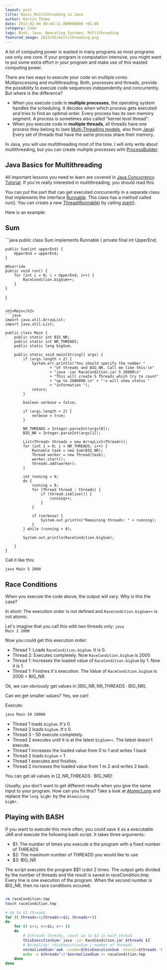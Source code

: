 ```yaml
---
layout: post
title: Basic Multithreading in Java
author: Martin Thoma
date: 2013-02-04 00:44:11.000000000 +01:00
category: Code
tags: Bash, Java, Operating Systems, Multithreading
featured_image: 2013/02/multithreading.png
---
```

A lot of computing power is wasted in many programs as most programs use only one core. If your program is computation intensive, you might want to put some extra effort in your program and make use of this wasted computing power.

There are two ways to execute your code on multiple cores: Multiprocessing and multithreading. Both, processes and threads, provide the possibility to execute code sequences independently and concurrently. But where is the difference? 
<ul>
  <li>When you execute code in <strong>multiple processes</strong>, the operating system handles the scheduling. It decides when which process gets executed and tries to find an optimal order. Every process has its own memory segment. A process is sometimes also called "kernel level thread".</li>
  <li>When you execute code in <strong>multiple threads</strong>, all threads have one process they belong to (see <a href="http://eliezerciriaco.blogspot.de/2009/07/multi-threading-models.html">Multi-Threading models</a>, also from <a href="http://docs.oracle.com/cd/E19455-01/806-3461/6jck06gqk/index.html">Java</a>). Every set of threads that have the same process share their memory.</li>
</ul>

In Java, you will use multithreading most of the time. I will only write about multithreading, but you can create multiple processes wiht <a href="http://docs.oracle.com/javase/7/docs/api/java/lang/ProcessBuilder.html">ProcessBuilder</a>.

<h2>Java Basics for Multithreading</h2>
All important lessons you need to learn are covered in <a href="http://docs.oracle.com/javase/tutorial/essential/concurrency/">Java Concurrency Tutorial</a>. If you're really interested in multithreading, you should read this.

You can put the part that can get executed concurrently in a separate class that implements the interface <a href="http://docs.oracle.com/javase/7/docs/api/java/lang/Runnable.html">Runnable</a>. This class has a method called run(). You can create a new <a href="http://docs.oracle.com/javase/7/docs/api/java/lang/Thread.html#Thread(java.lang.Runnable)">Thread(Runnable)</a> by calling <a href="http://docs.oracle.com/javase/7/docs/api/java/lang/Thread.html#start()">start()</a>.

Here is an example:

<h2>Sum</h2>
```java
public class Sum implements Runnable {
    private final int UpperEnd;

    public Sum(int upperEnd) {
        UpperEnd = upperEnd;
    }

    @Override
    public void run() {
        for (int i = 0; i < UpperEnd; i++) {
            RaceCondition.bigSum++;
        }
    }
}
```

<h2>Main</h2>
```java
import java.util.ArrayList;
import java.util.List;

public class Main {
    public static int BIG_NR;
    public static int NR_THREADS;
    public static long bigSum;

    public static void main(String[] args) {
        if (args.length < 2) {
            System.err.println("You should specify the number "
                    + "of threads and BIG_NR. Call me like this:\n"
                    + "java -jar RaceCondition.jar 5 20000\n"
                    + "This will create 5 Threads which try to count"
                    + "up to 2000000.\n" + "-v will show status "
                    + "information ");
            return;
        }

        boolean verbose = false;

        if (args.length > 2) {
            verbose = true;
        }

        NR_THREADS = Integer.parseInt(args[0]);
        BIG_NR = Integer.parseInt(args[1]);

        List<Thread> threads = new ArrayList<Thread>();
        for (int i = 0; i < NR_THREADS; i++) {
            Runnable task = new Sum(BIG_NR);
            Thread worker = new Thread(task);
            worker.start();
            threads.add(worker);
        }

        int running = 0;
        do {
            running = 0;
            for (Thread thread : threads) {
                if (thread.isAlive()) {
                    running++;
                }
            }

            if (verbose) {
                System.out.println("Remaining threads: " + running);
            }
        } while (running > 0);

        System.out.println(RaceCondition.bigSum);

    }
}
```

Call it like this:
```bash
java Main 5 2000
```

<h2>Race Conditions</h2>
When you execute the code above, the output will vary. Why is this the case?

In short: The execution order is not defined and <code>RaceCondition.bigSum++</code> is not atomic.

Let's imagine that you call this with two threads only: 
<code>java Main 2 2000</code>

Now you could get this execution order:
<ul>
  <li>Thread 1: Loads <code>RaceCondition.bigSum</code>. It is 0.</li>
  <li>Thread 2: Executes completely. Now <code>RaceCondition.bigSum</code> is 2000</li>
  <li>Thread 1: Increases the loaded value of <code>RaceCondition.bigSum</code> by 1. Now it is 1.</li>
  <li>Thread 1: Finishes it's execution. The Value of <code>RaceCondition.bigSum</code> is 2000 = BIG_NR.</li>
</ul>

Ok, we can obviously get values in $[\text{BIG}\_\text{NR}, \text{NR}\_\text{THREADS} \cdot \text{BIG}\_\text{NR}]$.

Can we get smaller values? Yes, we can!

Execute:
```bash
java Main 50 20000
```

<ul>
  <li>Thread 1 loads <code>bigSum</code>. It's 0.</li>
  <li>Thread 2 loads <code>bigSum</code>. It's 0.</li>
  <li>Thread 3 - 50 execute completely.</li>
  <li>Thread 2 executes until it is at the latest <code>bigSum++</code>. The latest doesn't execute.</li>
  <li>Thread 1 increases the loaded value from 0 to 1 and writes 1 back</li>
  <li>Thread 2 loads <code>bigSum</code> = 1</li>
  <li>Thread 1 executes and finishes.</li>
  <li>Thread 2 increases the loaded value from 1 to 2 and writes 2 back.</li>
</ul>

You can get all values in $[2, \text{NR}\_\text{THREADS} \cdot \text{BIG}\_\text{NR}]$!

Usually, you don't want to get different results when you give the same input to your program. How can you fix this? Take a look at <a href="http://docs.oracle.com/javase/7/docs/api/java/util/concurrent/atomic/AtomicLong.html">AtomicLong</a> and replace the <code>long bigNr</code> by the <code>AtomicLong bigNr</code>.

<h2>Playing with BASH</h2>
If you want to execute this more often, you could save it as a executable JAR and execute the following bash script. It takes three arguments: 
<ul>
  <li>$1: The number of times you execute a the program with a fixed number of THREADS</li>
  <li>$2: The maximum number of THREADS you would like to use</li>
  <li>$3: BIG_NR</li>
</ul>

The script executes the program $$1 \cdot $2$ times. The output gets divided by the number of threads and the result is saved in raceCondition.tmp. Every line is one execution of the program. When the second number is BIG_NR, then no race conditions occured.

```bash

rm raceCondition.tmp
touch raceCondition.tmp

# Up to $2 threads
for (( threads=1;threads<=$2; threads++))
do
    for (( c=1; c<=$1; c++ ))
    do
        # $threads threads, count up to $3 in each thread
        thisExecutionSum=`java -jar RaceCondition.jar $threads $3`
        # Normalize: thisExecutionSum / number of threads
        normalizedSum=`awk -vsome=$thisExecutionSum -vtotal=$threads 'BEGIN { printf("%d\n", some/total); exit } '`
        echo -e $threads"\t"$normalizedSum >> raceCondition.tmp
    done
done

```
